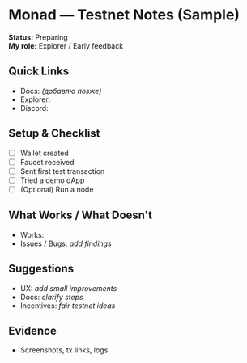 # Monad — Testnet Notes (Sample)

**Status:** Preparing  
**My role:** Explorer / Early feedback

## Quick Links
- Docs: *(добавлю позже)*
- Explorer:
- Discord:

## Setup & Checklist
- [ ] Wallet created
- [ ] Faucet received
- [ ] Sent first test transaction
- [ ] Tried a demo dApp
- [ ] (Optional) Run a node

## What Works / What Doesn't
- Works:
- Issues / Bugs: _add findings_

## Suggestions
- UX: _add small improvements_
- Docs: _clarify steps_
- Incentives: _fair testnet ideas_

## Evidence
- Screenshots, tx links, logs
